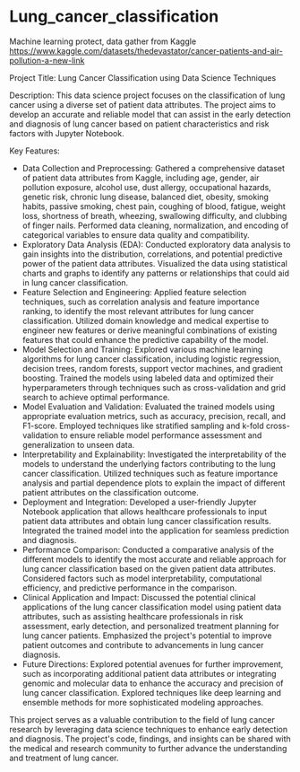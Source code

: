 # Lung_cancer_classification

Machine learning protect, data gather from Kaggle https://www.kaggle.com/datasets/thedevastator/cancer-patients-and-air-pollution-a-new-link


Project Title: Lung Cancer Classification using Data Science Techniques

Description:
This data science project focuses on the classification of lung cancer using a diverse set of patient data attributes. The project aims to develop an accurate and reliable model that can assist in the early detection and diagnosis of lung cancer based on patient characteristics and risk factors with Jupyter Notebook.

Key Features:

* Data Collection and Preprocessing: Gathered a comprehensive dataset of patient data attributes from Kaggle, including age, gender, air pollution exposure, alcohol use, dust allergy, occupational hazards, genetic risk, chronic lung disease, balanced diet, obesity, smoking habits, passive smoking, chest pain, coughing of blood, fatigue, weight loss, shortness of breath, wheezing, swallowing difficulty, and clubbing of finger nails. Performed data cleaning, normalization, and encoding of categorical variables to ensure data quality and compatibility.
* Exploratory Data Analysis (EDA): Conducted exploratory data analysis to gain insights into the distribution, correlations, and potential predictive power of the patient data attributes. Visualized the data using statistical charts and graphs to identify any patterns or relationships that could aid in lung cancer classification.
* Feature Selection and Engineering: Applied feature selection techniques, such as correlation analysis and feature importance ranking, to identify the most relevant attributes for lung cancer classification. Utilized domain knowledge and medical expertise to engineer new features or derive meaningful combinations of existing features that could enhance the predictive capability of the model.
* Model Selection and Training: Explored various machine learning algorithms for lung cancer classification, including logistic regression, decision trees, random forests, support vector machines, and gradient boosting. Trained the models using labeled data and optimized their hyperparameters through techniques such as cross-validation and grid search to achieve optimal performance.
* Model Evaluation and Validation: Evaluated the trained models using appropriate evaluation metrics, such as accuracy, precision, recall, and F1-score. Employed techniques like stratified sampling and k-fold cross-validation to ensure reliable model performance assessment and generalization to unseen data.
* Interpretability and Explainability: Investigated the interpretability of the models to understand the underlying factors contributing to the lung cancer classification. Utilized techniques such as feature importance analysis and partial dependence plots to explain the impact of different patient attributes on the classification outcome.
* Deployment and Integration: Developed a user-friendly Jupyter Notebook application that allows healthcare professionals to input patient data attributes and obtain lung cancer classification results. Integrated the trained model into the application for seamless prediction and diagnosis.
* Performance Comparison: Conducted a comparative analysis of the different models to identify the most accurate and reliable approach for lung cancer classification based on the given patient data attributes. Considered factors such as model interpretability, computational efficiency, and predictive performance in the comparison.
* Clinical Application and Impact: Discussed the potential clinical applications of the lung cancer classification model using patient data attributes, such as assisting healthcare professionals in risk assessment, early detection, and personalized treatment planning for lung cancer patients. Emphasized the project's potential to improve patient outcomes and contribute to advancements in lung cancer diagnosis.
* Future Directions: Explored potential avenues for further improvement, such as incorporating additional patient data attributes or integrating genomic and molecular data to enhance the accuracy and precision of lung cancer classification. Explored techniques like deep learning and ensemble methods for more sophisticated modeling approaches.


This project serves as a valuable contribution to the field of lung cancer research by leveraging data science techniques to enhance early detection and diagnosis. The project's code, findings, and insights can be shared with the medical and research community to further advance the understanding and treatment of lung cancer.
